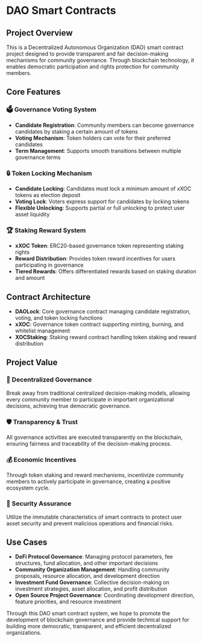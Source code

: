 # DAO Smart Contracts

## Project Overview

This is a Decentralized Autonomous Organization (DAO) smart contract project designed to provide transparent and fair decision-making mechanisms for community governance. Through blockchain technology, it enables democratic participation and rights protection for community members.

## Core Features

### 🗳️ Governance Voting System
- **Candidate Registration**: Community members can become governance candidates by staking a certain amount of tokens
- **Voting Mechanism**: Token holders can vote for their preferred candidates
- **Term Management**: Supports smooth transitions between multiple governance terms

### 🔒 Token Locking Mechanism
- **Candidate Locking**: Candidates must lock a minimum amount of xXOC tokens as election deposit
- **Voting Lock**: Voters express support for candidates by locking tokens
- **Flexible Unlocking**: Supports partial or full unlocking to protect user asset liquidity

### 🏆 Staking Reward System
- **xXOC Token**: ERC20-based governance token representing staking rights
- **Reward Distribution**: Provides token reward incentives for users participating in governance
- **Tiered Rewards**: Offers differentiated rewards based on staking duration and amount

## Contract Architecture

- **DAOLock**: Core governance contract managing candidate registration, voting, and token locking functions
- **xXOC**: Governance token contract supporting minting, burning, and whitelist management
- **XOCStaking**: Staking reward contract handling token staking and reward distribution

## Project Value

### 🌟 Decentralized Governance
Break away from traditional centralized decision-making models, allowing every community member to participate in important organizational decisions, achieving true democratic governance.

### 🛡️ Transparency & Trust
All governance activities are executed transparently on the blockchain, ensuring fairness and traceability of the decision-making process.

### 💰 Economic Incentives
Through token staking and reward mechanisms, incentivize community members to actively participate in governance, creating a positive ecosystem cycle.

### 🔐 Security Assurance
Utilize the immutable characteristics of smart contracts to protect user asset security and prevent malicious operations and financial risks.

## Use Cases

- **DeFi Protocol Governance**: Managing protocol parameters, fee structures, fund allocation, and other important decisions
- **Community Organization Management**: Handling community proposals, resource allocation, and development direction
- **Investment Fund Governance**: Collective decision-making on investment strategies, asset allocation, and profit distribution
- **Open Source Project Governance**: Coordinating development direction, feature priorities, and resource investment

Through this DAO smart contract system, we hope to promote the development of blockchain governance and provide technical support for building more democratic, transparent, and efficient decentralized organizations.